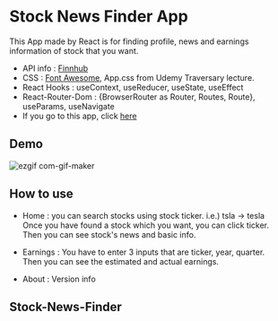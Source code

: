 # Stock News Finder App

This App made by React is for finding profile, news and earnings information of stock that you want.

- API info : [Finnhub](https://finnhub.io/docs/api/)
- CSS : [Font Awesome](https://fontawesome.com/), App.css from Udemy Traversary lecture.
- React Hooks : useContext, useReducer, useState, useEffect
- React-Router-Dom : {BrowserRouter as Router, Routes, Route}, useParams, useNavigate
- If you go to this app, click [here](https://stock-news-finder.netlify.app/)

## Demo

![ezgif com-gif-maker](https://user-images.githubusercontent.com/75094086/210109209-fbc994a1-20d1-4de7-8f06-d4ef11558e4a.gif)

## How to use

- Home : you can search stocks using stock ticker. i.e.) tsla -> tesla\
  Once you have found a stock which you want, you can click ticker.\
  Then you can see stock's news and basic info.

- Earnings : You have to enter 3 inputs that are ticker, year, quarter.\
  Then you can see the estimated and actual earnings.

- About : Version info

## Stock-News-Finder
